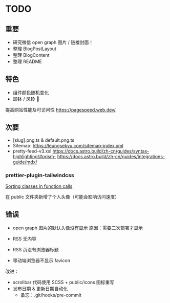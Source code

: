 # TODO

## 重要

- 研究微信 open graph 图片 / 链接封面！
- 整理 BlogPostLayout
- 整理 BlogContent
- 整理 README

## 特色

- 组件颜色随机变化
- 颂钵 / 风铃 🎐

提高网站性能及可访问性
https://pagespeed.web.dev/

## 次要

- [slug].png.ts & default.png.ts
- Sitemap: https://leungsekyu.com/sitemap-index.xml
- pretty-feed-v3.xsl
  https://docs.astro.build/zh-cn/guides/syntax-highlighting/#prism-
  https://docs.astro.build/zh-cn/guides/integrations-guide/mdx/

### prettier-plugin-tailwindcss

[Sorting classes in function calls](https://github.com/tailwindlabs/prettier-plugin-tailwindcss?tab=readme-ov-file#sorting-classes-in-function-calls)

在 public 文件夹新增了个人头像（可能会影响访问速度）

## 错误

- open graph 图片的默认头像没有显示
  原因：需要二次部署才显示

- RSS 无内容
- RSS 页没有浏览器标题

- 移动端浏览器不显示 favicon

改进：

- scrollbar 代码使用 SCSS + public/icons 图标重写
- 发布日期 & 更新日期自动化
  - 备忘：.git/hooks/pre-commit
